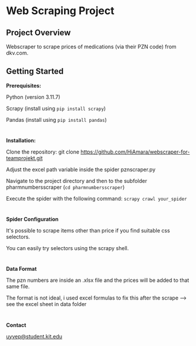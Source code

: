 # Web Scraping Project


## Project Overview
Webscraper to scrape prices of medications (via their PZN code) from dkv.com. 

## Getting Started

**Prerequisites:**

Python (version 3.11.7)

Scrapy (install using `pip install scrapy`)

Pandas (install using `pip install pandas`)
# 


**Installation:**

Clone the repository: git clone https://github.com/HiAmara/webscraper-for-teamprojekt.git

Adjust the excel path variable inside the spider pznscraper.py

Navigate to the project directory and then to the subfolder pharmnumbersscraper (`cd pharmnumbersscraper`)

Execute the spider with the following command: `scrapy crawl your_spider`
#


**Spider Configuration**

It's possible to scrape items other than price if you find suitable css selectors.

You can easily try selectors using the scrapy shell.
#

**Data Format**

The pzn numbers are inside an .xlsx file and the prices will be added to that same file.

The format is not ideal, i used excel formulas to fix this after the scrape --> see the excel sheet in data folder
#


**Contact**

uyvep@student.kit.edu


